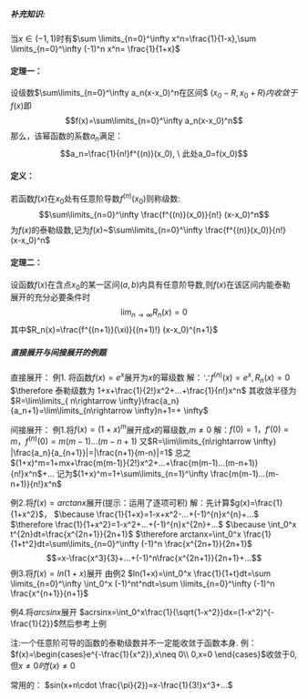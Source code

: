 ##### 补充知识:
当$x\in(-1,1)$时有$\sum \limits_{n=0}^\infty  x^n=\frac{1}{1-x},\sum \limits_{n=0}^\infty  (-1)^n x^n= \frac{1}{1+x}$

#### 定理一：
设级数$\sum\limits_{n=0}^\infty a_n(x-x_0)^n在区间$ $(x_0-R,x_0+R)内收敛于f(x)$即$$f(x)=\sum\limits_{n=0}^\infty a_n(x-x_0)^n$$那么，该幂函数的系数$a_n$满足：$$a_n=\frac{1}{n!}f^{(n)}(x_0), \ 此处a_0=f(x_0)$$
#### 定义：
若函数$f(x)$在$x_0$处有任意阶导数$f^{(n)}(x_0)$则称级数:$$\sum\limits_{n=0}^\infty \frac{f^{(n)}(x_0)}{n!} (x-x_0)^n$$为$f(x)$的泰勒级数,记为$f(x)$~$\sum\limits_{n=0}^\infty \frac{f^{(n)}(x_0)}{n!} (x-x_0)^n$

#### 定理二：
设函数$f(x)$在含点$x_0$的某一区间$(a,b)$内具有任意阶导数,则$f(x)$在该区间内能泰勒展开的充分必要条件时$$\lim_{n\rightarrow \infty}R_n(x)=0$$其中$R_n(x)=\frac{f^{(n+1)}(\xi)}{(n+1)!} (x-x_0)^{n+1}$

##### 直接展开与间接展开的例题
直接展开：
例1. 将函数$f(x)=e^x$展开为$x$的幂级数
解：$\because f^{(n)}(x)=e^x, R_n(x)=0$ 
       $\therefore 泰勒级数为 1+x+\frac{1}{2!}x^2+...+\frac{1}{n!}x^n$
      其收敛半径为$R=\lim\limits_{ n\rightarrow \infty}\frac{a_n}{a_n+1}=\lim\limits_{n\rightarrow \infty}n+1=+ \infty$
      

间接展开：
例1.将$f(x)=(1+x)^m$展开成$x$的幂级数,$m\neq0$
解：$f(0)=1，f'(0)=m，f^{(n)}(0)=m(m-1)...(m-n+1)$
又$R=\lim\limits_{n\rightarrow \infty} |\frac{a_n}{a_{n+1}}|=|\frac{n+1}{m-n}|=1$
总之 $(1+x)^m=1+mx+\frac{m(m-1)}{2!}x^2+...+\frac{m(m-1)...(m-n+1)}{n!}x^n$+...
记为$(1+x)^m=1+\sum\limits_{n=1}^\infty \frac{m(m-1)...(m-n+1)}{n!}x^n$



例2.将$f(x)=arctanx$展开(提示：运用了逐项可积)
解：先计算$g(x)=\frac{1}{1+x^2}$，
$\because \frac{1}{1+x}=1-x+x^2-...+(-1)^{n}x^{n}+...$
$\therefore \frac{1}{1+x^2}=1-x^2+...+(-1)^{n}x^{2n}+...$
$\because \int_0^x t^{2n}dt=\frac{x^{2n+1}}{2n+1}$
$\therefore arctanx=\int_0^x \frac{1}{1+t^2}dt=\sum\limits_{n=0}^\infty (-1)^n \frac{x^{2n+1}}{2n+1}$ $$=x-\frac{x^3}{3}+...+(-1)^n\frac{x^{2n+1}}{2n+1}+...$$
例3.将$f(x)=ln(1+x)$展开
由例2
$ln(1+x)=\int_0^x \frac{1}{1+t}dt=\sum \limits_{n=0}^\infty \int_0^x (-1)^nt^ndt=\sum \limits_{n=0}^\infty (-1)^n \frac{x^{n+1}}{n+1}$ 

例4.将$arcsinx$展开
$acrsinx=\int_0^x\frac{1}{\sqrt{1-x^2}}dx=(1-x^2)^{-\frac{1}{2}}$然后参考上例






注:一个任意阶可导的函数的泰勒级数并不一定能收敛于函数本身.
例：$f(x)=\begin{cases}e^{-\frac{1}{x^2}},x\neq 0\\ 0,x=0 \end{cases}$收敛于$0$,但$x\neq 0时f(x)\neq 0$



常用的：
$sin(x+n\cdot \frac{\pi}{2})=x-\frac{1}{3!}x^3+...$






